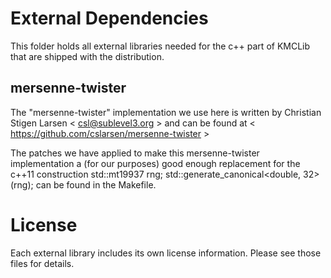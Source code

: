 External Dependencies
======================
This folder holds all external libraries needed for the c++ part of KMCLib
that are shipped with the distribution.

mersenne-twister
-----------------
The "mersenne-twister" implementation we use here is written by
Christian Stigen Larsen < csl@sublevel3.org >
and can be found at
< https://github.com/cslarsen/mersenne-twister >

The patches we have applied to make this mersenne-twister implementation a
(for our purposes) good enough replacement for the c++11 construction
   std::mt19937 rng;
   std::generate_canonical<double, 32>(rng);
can be found in the Makefile.

License
========
Each external library includes its own license information.
Please see those files for details.

